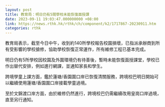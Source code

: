 ```yaml
---
layout: post
title: 教育局：明日仍有5間學校未能恢復面授課
date: 2023-09-11 19:03:47.000000000 +08:00
link: https://news.rthk.hk/rthk/ch/component/k2/1717867-20230911.htm
categories: rthk
---
```


教育局表示，截至今日中午，收到約140所學校報告校園損壞，已指派承辦商到所有受影響的學校搶修，協助學校恢復正常運作，所有維修工程已基本完成。

明日仍有5所學校因校園及外圍環境仍有待善後，暫時未能恢復面授課堂，學校已作出替代安排，例如進行網課，並通知家長和學生。

跨境學童上課方面，鑑於蓮塘/香園圍口岸已恢復清關服務，跨境校巴明日開始可以繼續使用蓮塘/香園圍口岸接載學童過境。

至於文錦渡口岸方面，由於維修仍然進行，跨境校巴仍需繼續改用皇崗口岸過境，直至另行通知。
